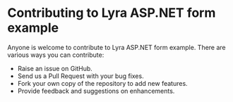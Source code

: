 # Contributing to Lyra ASP.NET form example

Anyone is welcome to contribute to Lyra ASP.NET form example. There are various ways you can contribute:

- Raise an issue on GitHub.
- Send us a Pull Request with your bug fixes.
- Fork your own copy of the repository to add new features.
- Provide feedback and suggestions on enhancements.
